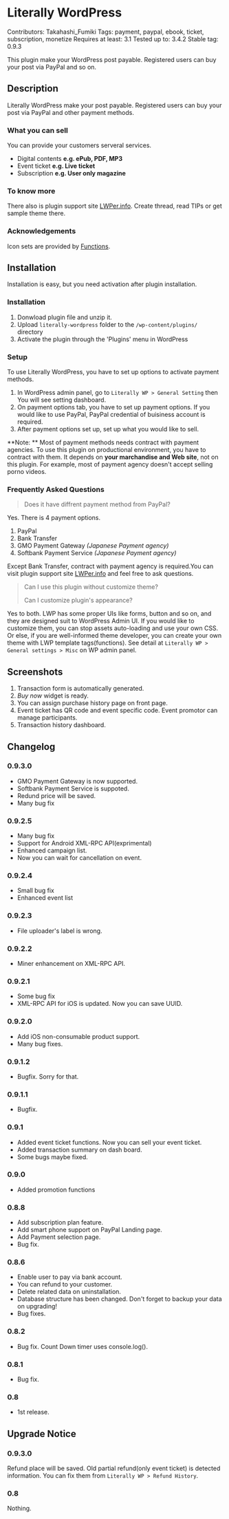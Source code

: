 #  Literally WordPress 

Contributors: Takahashi_Fumiki
Tags: payment, paypal, ebook, ticket, subscription, monetize
Requires at least: 3.1
Tested up to: 3.4.2
Stable tag: 0.9.3

This plugin make your WordPress post payable. Registered users can buy your post via PayPal and so on.

##  Description 

Literally WordPress make your post payable. Registered users can buy your post via PayPal and other payment methods.

###  What you can sell 

You can provide your customers serveral services.

* Digital contents **e.g. ePub, PDF, MP3**
* Event ticket **e.g. Live ticket**
* Subscription **e.g. User only magazine**

###  To know more 

There also is plugin support site [LWPer.info](http://lwper.info). Create thread, read TIPs or get sample theme there.

###  Acknowledgements 

Icon sets are provided by [Functions](http://wefunction.com/2008/07/function-free-icon-set/).

##  Installation 

Installation is easy, but you need activation after plugin installation.

###  Installation 

1. Donwload plugin file and unzip it.
2. Upload `literally-wordpress` folder to the `/wp-content/plugins/` directory
3. Activate the plugin through the 'Plugins' menu in WordPress

###  Setup 

To use Literally WordPress, you have to set up options to activate payment methods.

1. In WordPress admin panel, go to `Literally WP > General Setting` then You will see setting dashboard.
2. On payment options tab, you have to set up payment options. If you would like to use PayPal, PayPal credential of buisiness account is required.
3. After payment options set up, set up what you would like to sell. 

**Note: ** Most of payment methods needs contract with payment agencies. To use this plugin on productional environment, you have to contract with them. It depends on **your marchandise and Web site**, not on this plugin. For example, most of payment agency doesn't accept selling porno videos.

###  Frequently Asked Questions 

> Does it have diffrent payment method from PayPal?

Yes. There is 4 payment options.

1. PayPal
2. Bank Transfer
3. GMO Payment Gateway *(Japanese Payment agency)*
4. Softbank Payment Service *(Japanese Payment agency)*

Except Bank Transfer, contract with payment agency is required.You can visit plugin support site [LWPer.info](http://lwper.info) and feel free to ask questions.

> Can I use this plugin without customize theme?
> 
> Can I customize plugin's appearance?

Yes to both. LWP has some proper UIs like forms, button and so on, and they are designed suit to WordPress Admin UI. If you would like to customize them, you can stop assets auto-loading and use your own CSS. Or else, if you are well-informed theme developer, you can create your own theme with LWP template tags(functions). See detail at `Literally WP > General settings > Misc` on WP admin panel.

##  Screenshots 

1. Transaction form is automatically generated.
2. *Buy now* widget is ready.
3. You can assign purchase history page on front page.
4. Event ticket has QR code and event specific code. Event promotor can manage participants.
5. Transaction history dashboard.

##  Changelog 

###  0.9.3.0 

* GMO Payment Gateway is now supported.
* Softbank Payment Service is suppoted.
* Redund price will be saved.
* Many bug fix

###  0.9.2.5 

* Many bug fix
* Support for Android XML-RPC API(exprimental)
* Enhanced campaign list.
* Now you can wait for cancellation on event.

###  0.9.2.4 

* Small bug fix
* Enhanced event list

###  0.9.2.3 

* File uploader's label is wrong.

###  0.9.2.2 

* Miner enhancement on XML-RPC API.

###  0.9.2.1 

* Some bug fix
* XML-RPC API for iOS is updated. Now you can save UUID.

###  0.9.2.0 

* Add iOS non-consumable product support.
* Many bug fixes.

###  0.9.1.2 

* Bugfix. Sorry for that.

###  0.9.1.1 

* Bugfix.

###  0.9.1 

* Added event ticket functions. Now you can sell your event ticket.
* Added transaction summary on dash board.
* Some bugs maybe fixed.

###  0.9.0 

* Added promotion functions

###  0.8.8 

* Add subscription plan feature.
* Add smart phone support on PayPal Landing page.
* Add Payment selection page.
* Bug fix.

###  0.8.6 

* Enable user to pay via bank account.
* You can refund to your customer.
* Delete related data on uninstallation.
* Database structure has been changed. Don't forget to backup your data on upgrading!
* Bug fixes.

###  0.8.2 

* Bug fix. Count Down timer uses console.log().

###  0.8.1 

* Bug fix.

###  0.8 

* 1st release.

##  Upgrade Notice 

###  0.9.3.0 

Refund place will be saved. Old partial refund(only event ticket) is detected information. You can fix them from `Literally WP > Refund History`.

###  0.8 

Nothing.